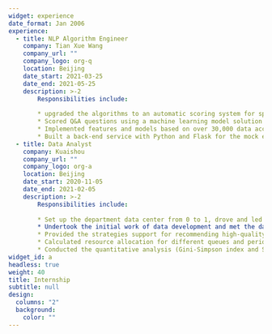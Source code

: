 ```yaml
---
widget: experience
date_format: Jan 2006
experience:
  - title: NLP Algorithm Engineer
    company: Tian Xue Wang
    company_url: ""
    company_logo: org-q
    location: Beijing
    date_start: 2021-03-25
    date_end: 2021-05-25
    description: >-2
        Responsibilities include:
        
        * upgraded the algorithms to an automatic scoring system for spoken English, which is integrated into the app, covering both PC and mobile.
        * Scored Q&A questions using a machine learning model solution to construct text similarity features between the student's recognition text and multiple reference answers, and then put them into the LGB model together with speech features to conduct regression, boosting accuracy from 75% to 85%.
        * Implemented features and models based on over 30,000 data according to region using Python, and deployed them into the Polly engine using C++.
        * Built a back-end service with Python and Flask for the mock exam, serving over 200,000 users.
  - title: Data Analyst
    company: Kuaishou
    company_url: ""
    company_logo: org-a
    location: Beijing
    date_start: 2020-11-05
    date_end: 2021-02-05
    description: >-2
        Responsibilities include:
        
        * Set up the department data center from 0 to 1, drove and led data reform and innovation to better meet the internal data needs of the department while applying analytical capabilities to guide the business.
        * Undertook the initial work of data development and met the data requirements of the department: utilized SQL to retrieve data from Hive and completed over 1,500 SQL queries, wrote the SQL template, and created the corresponding visual Kanban to support the unified and efficient data queries and statistics, and standardized data caliber.
        * Provided the strategies support for recommending high-quality works to the operation side, and developed an appropriate public release strategy based on the characteristics of the published works of different secondary vertical classes.
        * Calculated resource allocation for different queues and periods around the internal resource pool of the department, optimized the code and configured a fitted engine.
        * Conducted the quantitative analysis (Gini-Simpson index and Shannon-Wiener index) for the ecological diversity of the primary vertical classes to prevent the recommendation system from being good at working out an optimal local solution that resulted in the ‘Matthew effect’ of distribution.
widget_id: a
headless: true
weight: 40
title: Internship
subtitle: null
design:
  columns: "2"
  background:
    color: ""
---
```

